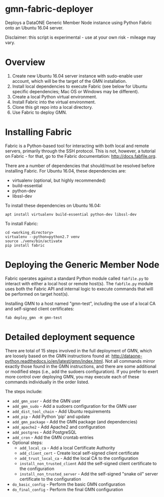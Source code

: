 # gmn-fabric-deployer

Deploys a DataONE Generic Member Node instance using Python Fabric onto an 
Ubuntu 16.04 server.

Disclaimer: this script is experimental - use at your own risk - mileage may 
vary.

# Overview

1. Create new Ubuntu 16.04 server instance with sudo-enable user account, 
which will be the target of the GMN installation.
2. Install local dependencies to execute Fabric (see below for Ubuntu 
specific dependencies; Mac OS or Windows may be different).
3. Create a local Python virtual environment.
4. Install Fabric into the virtual environment.
5. Clone this git repo into a local directory.
6. Use Fabric to deploy GMN.

# Installing Fabric

Fabric is a Python-based tool for interacting with both local and remote 
servers, primarily through the SSH protocol. This is not, however, a tutorial
 on Fabric - for that, go to the Fabric documentation: http://docs.fabfile.org.

There are a number of dependencies that should/must be resolved before 
installing Fabric. For Ubuntu 16.04, these dependencies are:

 - virtualenv (optional, but highly recommended)
 - build-essential
 - python-dev
 - libssl-dev
 
To install these dependencies on Ubuntu 16.04: 
```
apt install virtualenv build-essential python-dev libssl-dev
``` 
To install Fabric:
 
```
cd <working_directory>
virtualenv --python=python2.7 venv
source ./venv/bin/activate
pip install fabric
```
 
# Deploying the Generic Member Node
 
Fabric operates against a standard Python module called `fabfile.py` to 
interact with either a local host or remote host(s). The `fabfile.py` module 
uses both the Fabric API and internal logic to execute commands that will be
performed on target host(s).
  
Installing GMN to a host named "gmn-test", including the use of a local CA 
and self-signed client certificates:
```
fab deploy_gmn -H gmn-test  
```

# Detailed deployment sequence

There are total of 15 steps involved in the full deployment of GMN, which are
 loosely based on the GMN instructions found at: 
http://dataone-python.readthedocs.io/en/latest/gmn/index.html. Not all 
commands mirror exactly those found in the GMN instructions, and there are 
some additional or modified steps (i.e., add the sudoers configuration). If 
you prefer to exert more control over deploying GMN, you may execute each of 
these commands individually in the order listed.

The steps include:
- `add_gmn_user` - Add the GMN user
- `add_gmn_sudo` - Add a sudoers configuration for the GMN user
- `add_dist_tool_chain` - Add Ubuntu requirements
- `add_pip` - Add Python 'pip' and update
- `add_gmn_package` - Add the GMN package (and dependencies)
- `add_apache2` - Add Apache2 and configuration
- `add_postgres` - Add PostgreSQL
- `add_cron` - Add the GMN crontab entries
- Optional steps:
    - `add_local_ca` - Add a local Certificate Authority
    - `add_client_cert` - Create local self-signed client certificate
    - `add_trust_local_ca` - Add the local CA to the configuration
    - `install_non_trusted_client` Add the self-signed client certificate to the configuration
    - `install_non_trusted_server` - Add the self-signed "snake oil" server certificate to the configuration
- `do_basic_config` - Perform the basic GMN configuration
- `do_final_config` - Perform the final GMN configuration
